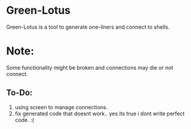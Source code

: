 # Green-Lotus
Green-Lotus is a tool to generate one-liners and connect to shells.


# Note:
Some functionality might be broken and connections may die or not connect.

## To-Do:
1. using screen to manage connections.
2. fix generated code that doesnt work.. yes its true i dont write perfect code. :(
